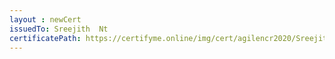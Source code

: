 ```yaml
--- 
layout : newCert 
issuedTo: Sreejith  Nt 
certificatePath: https://certifyme.online/img/cert/agilencr2020/SreejithNt_019f8.png
--- 
```


